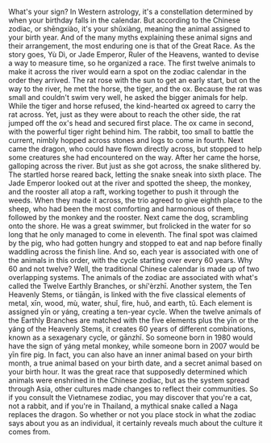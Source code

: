What's your sign? In Western astrology, it's a constellation determined by when your birthday falls in the calendar. But according to the Chinese zodiac, or shēngxiào, it's your shǔxiàng, meaning the animal assigned to your birth year. And of the many myths explaining these animal signs and their arrangement, the most enduring one is  that of the Great Race. As the story goes, Yù Dì, or Jade Emperor, Ruler of the Heavens, wanted to devise a way to measure time, so he organized a race. The first twelve animals to make it across the river would earn a spot on the zodiac calendar in the order they arrived. The rat rose with the sun to get an early start, but on the way to the river, he met the horse, the tiger, and the ox. Because the rat was small and couldn't swim very well, he asked the bigger animals for help. While the tiger and horse refused, the kind-hearted ox agreed to carry the rat across. Yet, just as they were about to reach the other side, the rat jumped off the ox's head and secured first place. The ox came in second, with the powerful tiger right behind him. The rabbit,  too small to battle the current, nimbly hopped across stones and logs to come in fourth. Next came the dragon, who could have flown directly across, but stopped to help some creatures she had encountered on the way. After her came the horse, galloping across the river. But just as she got across, the snake slithered by. The startled horse reared back, letting the snake sneak into sixth place. The Jade Emperor looked out at the river and spotted the sheep, the monkey, and the rooster all atop a raft, working together to push it  through the weeds. When they made it across, the trio agreed to give eighth place to the sheep, who had been the most comforting and harmonious of them, followed by the monkey and the rooster. Next came the dog,  scrambling onto the shore. He was a great swimmer, but frolicked in the water for so long that he only managed to come in eleventh. The final spot was claimed by the pig, who had gotten hungry and stopped to eat and nap before finally waddling  across the finish line. And so, each year is associated with one of the animals in this order, with the cycle starting over every 60 years. Why 60 and not twelve? Well, the traditional Chinese calendar is made up of two overlapping systems. The animals of the zodiac are associated with what's called the Twelve Earthly Branches, or shí'èrzhī. Another system, the Ten Heavenly Stems, or tiāngān, is linked with the five classical elements of metal, xīn, wood, mù, water, shuǐ, fire, huǒ, and earth, tǔ. Each element is assigned yīn or yáng, creating a ten-year cycle. When the twelve animals of the Earthly Branches are matched with the five elements plus the yīn or the yáng of the Heavenly Stems, it creates 60 years  of different combinations, known as a sexagenary cycle, or gānzhī. So someone born in 1980 would have the sign of yáng metal monkey, while someone born in 2007  would be yīn fire pig. In fact, you can also have an inner animal based on your birth month, a true animal based on your birth date, and a secret animal based on  your birth hour. It was the great race  that supposedly determined which animals were enshrined  in the Chinese zodiac, but as the system spread through Asia, other cultures made changes to reflect their communities. So if you consult the Vietnamese zodiac, you may discover that you're a cat, not a rabbit, and if you're in Thailand, a mythical snake called a Naga replaces the dragon. So whether or not you place stock  in what the zodiac says about you as an individual, it certainly reveals much about the culture it comes from. 